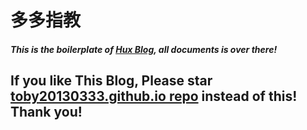 # 多多指教

##### This is the boilerplate of [Hux Blog](https://github.com/toby20130333/toby20130333.github.io), all documents is over there!

## If you like This Blog, Please star [toby20130333.github.io repo](https://github.com/toby20130333/toby20130333.github.io) instead of this! Thank you!
